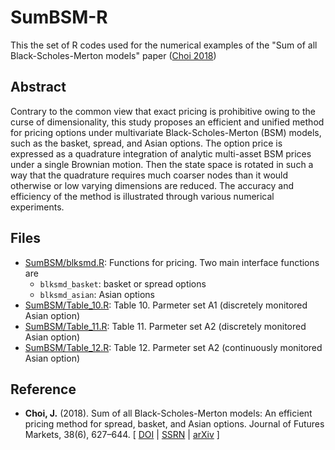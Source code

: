 # SumBSM-R

This the set of R codes used for the numerical examples of the "Sum of all Black-Scholes-Merton models" paper ([Choi 2018])

## Abstract
Contrary to the common view that exact pricing is prohibitive owing to the curse of dimensionality, this study proposes an efficient and unified method for pricing options under multivariate Black-Scholes-Merton (BSM) models, such as the basket, spread, and Asian options. The option price is expressed as a quadrature integration of analytic multi-asset BSM prices under a single Brownian motion. Then the state space is rotated in such a way that the quadrature requires much coarser nodes than it would otherwise or low varying dimensions are reduced. The accuracy and efficiency of the method is illustrated through various numerical experiments.

## Files
* [SumBSM/blksmd.R](SumBSM/blksmd.R): Functions for pricing. Two main interface functions are 
  * `blksmd_basket`: basket or spread options
  * `blksmd_asian`: Asian options 
* [SumBSM/Table_10.R](SumBSM/Table_10.R): Table 10. Parmeter set A1 (discretely monitored Asian option)
* [SumBSM/Table_11.R](SumBSM/Table_11.R): Table 11. Parmeter set A2 (discretely monitored Asian option)
* [SumBSM/Table_12.R](SumBSM/Table_12.R): Table 12. Parmeter set A2 (continuously monitored Asian option)

## Reference
* __Choi, J.__ (2018). Sum of all Black-Scholes-Merton models: An efficient pricing method for spread, basket, and Asian options. Journal of Futures Markets, 38(6), 627–644. [ [DOI](https://doi.org/10.1002/fut.21909) | [SSRN](http://ssrn.com/abstract=2913048) | [arXiv](http://arxiv.org/abs/1805.03172) ]

[Choi 2018]: https://doi.org/10.1002/fut.21909
